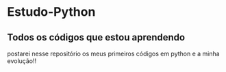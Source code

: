 # Estudo-Python
## Todos os códigos que estou aprendendo
postarei nesse repositório os meus primeiros códigos em python e a minha evolução!!
